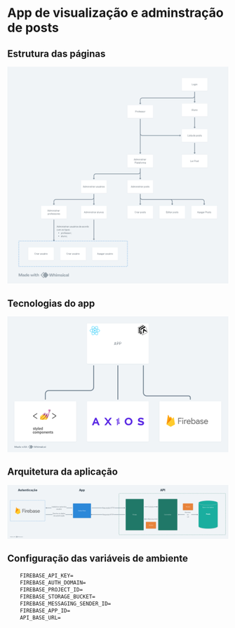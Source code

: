 # App de visualização e adminstração de posts

## Estrutura das páginas

![alt text](Telas.png)


## Tecnologias do app

![alt text](<Tecnologias do App.png>)


## Arquitetura da aplicação

![alt text](<Arquitetuda da aplicação.png>)

## Configuração das variáveis de ambiente

```
    FIREBASE_API_KEY=
    FIREBASE_AUTH_DOMAIN=
    FIREBASE_PROJECT_ID=
    FIREBASE_STORAGE_BUCKET=
    FIREBASE_MESSAGING_SENDER_ID=
    FIREBASE_APP_ID=
    API_BASE_URL=
```